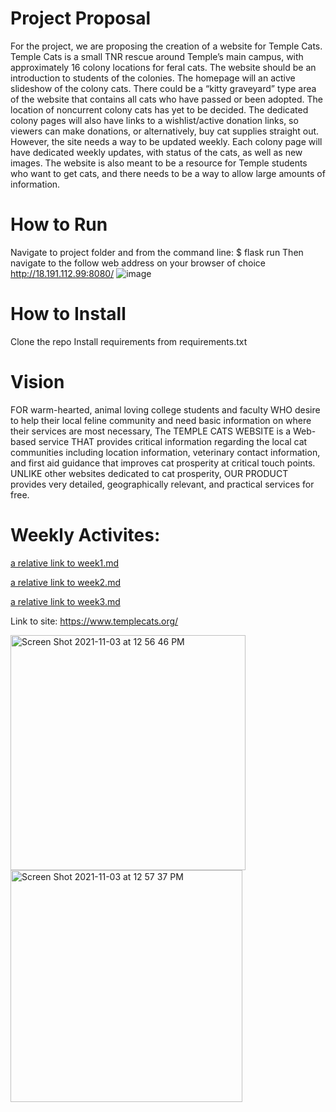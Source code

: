 # Project Proposal

For the project, we are proposing the creation of a website for Temple Cats. Temple Cats is a small TNR rescue around Temple’s main campus, with approximately 16 colony locations for feral cats. The website should be an introduction to students of the colonies. The homepage will an active slideshow of the colony cats. There could be a “kitty graveyard” type area of the website that contains all cats who have passed or been adopted. The location of noncurrent colony cats has yet to be decided. The dedicated colony pages will also have links to a wishlist/active donation links, so viewers can make donations, or alternatively, buy cat supplies straight out. However, the site needs a way to be updated weekly. Each colony page will have dedicated weekly updates, with status of the cats, as well as new images. The website is also meant to be a resource for Temple students who want to get cats, and there needs to be a way to allow large amounts of information.

# How to Run

Navigate to project folder and from the command line:
$ flask run
Then navigate to the follow web address on your browser of choice
http://18.191.112.99:8080/
![image](https://user-images.githubusercontent.com/77538305/144263821-1664eb83-913a-4733-a583-c0e51a60446d.png)


# How to Install
Clone the repo
Install requirements from requirements.txt
# Vision

FOR warm-hearted, animal loving college students and faculty WHO desire to help their local feline community and need basic information on where their services are most necessary, The TEMPLE CATS WEBSITE is a Web-based service THAT provides critical information regarding the local cat communities including location information, veterinary contact information, and first aid guidance that improves cat prosperity at critical touch points. UNLIKE other websites dedicated to cat prosperity, OUR PRODUCT provides very detailed, geographically relevant, and practical services for free.


# Weekly Activites:
[a relative link to week1.md](week1.md)

[a relative link to week2.md](week2.md)

[a relative link to week3.md](week3.md)

Link to site: https://www.templecats.org/

<img width="376" alt="Screen Shot 2021-11-03 at 12 56 46 PM" src="https://user-images.githubusercontent.com/45643520/140114798-042d2b9a-099a-4c9d-9668-4dbe849b58c9.png">
<img width="371" alt="Screen Shot 2021-11-03 at 12 57 37 PM" src="https://user-images.githubusercontent.com/45643520/140116043-baf11d12-d441-4b27-96cd-cab8f48e3f73.png">


